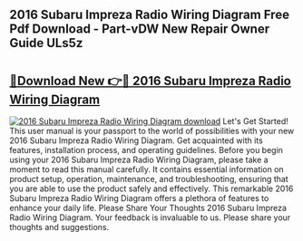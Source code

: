 ## 2016 Subaru Impreza Radio Wiring Diagram Free Pdf Download - Part-vDW New Repair Owner Guide ULs5z

# <h2><a href="http://dfro51m.blite.top/?on=2016+Subaru+Impreza+Radio+Wiring+Diagram">🔗Download New 👉🔴 2016 Subaru Impreza Radio Wiring Diagram</a></h2>

[![2016 Subaru Impreza Radio Wiring Diagram download](https://i.imgur.com/lujVjoI.png)](http://dfro51m.blite.top/?on=2016+Subaru+Impreza+Radio+Wiring+Diagram)
Let's Get Started! This user manual is your passport to the world of possibilities with your new 2016 Subaru Impreza Radio Wiring Diagram. Get acquainted with its features, installation process, and operating guidelines. Before you begin using your 2016 Subaru Impreza Radio Wiring Diagram, please take a moment to read this manual carefully. It contains essential information on product setup, operation, maintenance, and troubleshooting, ensuring that you are able to use the product safely and effectively. This remarkable 2016 Subaru Impreza Radio Wiring Diagram offers a plethora of features to enhance your daily life. Please Share Your Thoughts 2016 Subaru Impreza Radio Wiring Diagram. Your feedback is invaluable to us. Please share your thoughts and suggestions.
